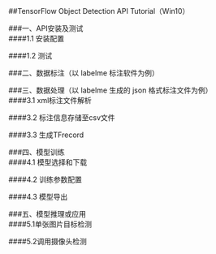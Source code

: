 ##TensorFlow Object Detection API Tutorial（Win10）

###一、API安装及测试   
####1.1 安装配置   


####1.2 测试   


###二、数据标注（以 labelme 标注软件为例）   



###三、数据处理（以 labelme 生成的 json 格式标注文件为例）   
####3.1 xml标注文件解析   


####3.2 标注信息存储至csv文件   


####3.3 生成TFrecord   


###四、模型训练   
####4.1 模型选择和下载   


####4.2 训练参数配置   


####4.3 模型导出



###五、模型推理或应用   
####5.1单张图片目标检测   


####5.2调用摄像头检测   




